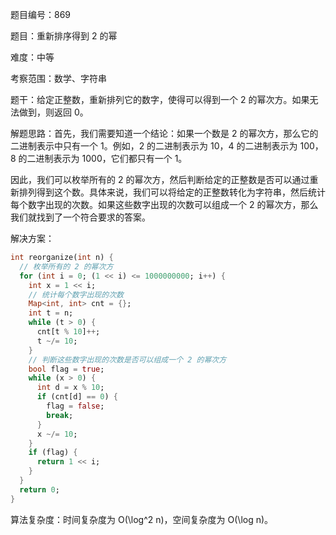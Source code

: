 题目编号：869

题目：重新排序得到 2 的幂

难度：中等

考察范围：数学、字符串

题干：给定正整数，重新排列它的数字，使得可以得到一个 2 的幂次方。如果无法做到，则返回 0。

解题思路：首先，我们需要知道一个结论：如果一个数是 2 的幂次方，那么它的二进制表示中只有一个 1。例如，2 的二进制表示为 10，4 的二进制表示为 100，8 的二进制表示为 1000，它们都只有一个 1。

因此，我们可以枚举所有的 2 的幂次方，然后判断给定的正整数是否可以通过重新排列得到这个数。具体来说，我们可以将给定的正整数转化为字符串，然后统计每个数字出现的次数。如果这些数字出现的次数可以组成一个 2 的幂次方，那么我们就找到了一个符合要求的答案。

解决方案：

```dart
int reorganize(int n) {
  // 枚举所有的 2 的幂次方
  for (int i = 0; (1 << i) <= 1000000000; i++) {
    int x = 1 << i;
    // 统计每个数字出现的次数
    Map<int, int> cnt = {};
    int t = n;
    while (t > 0) {
      cnt[t % 10]++;
      t ~/= 10;
    }
    // 判断这些数字出现的次数是否可以组成一个 2 的幂次方
    bool flag = true;
    while (x > 0) {
      int d = x % 10;
      if (cnt[d] == 0) {
        flag = false;
        break;
      }
      x ~/= 10;
    }
    if (flag) {
      return 1 << i;
    }
  }
  return 0;
}
```

算法复杂度：时间复杂度为 O(\log^2 n)，空间复杂度为 O(\log n)。